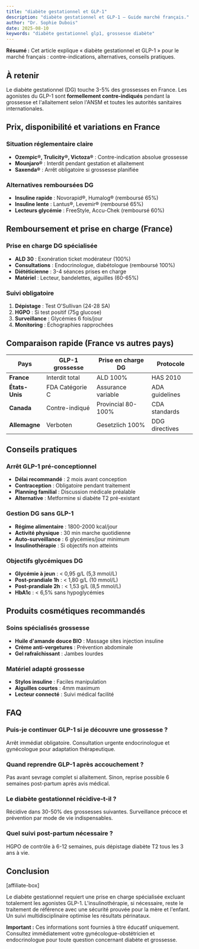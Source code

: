 ```yaml
---
title: "diabète gestationnel et GLP-1"
description: "diabète gestationnel et GLP-1 — Guide marché français."
author: "Dr. Sophie Dubois"
date: 2025-08-10
keywords: "diabète gestationnel glp1, grossesse diabète"
---
```


**Résumé :** Cet article explique « diabète gestationnel et GLP-1 » pour le marché français : contre-indications, alternatives, conseils pratiques.

## À retenir

Le diabète gestationnel (DG) touche 3-5% des grossesses en France. Les agonistes du GLP-1 sont **formellement contre-indiqués** pendant la grossesse et l'allaitement selon l'ANSM et toutes les autorités sanitaires internationales.

## Prix, disponibilité et variations en France

### Situation réglementaire claire
- **Ozempic®, Trulicity®, Victoza®** : Contre-indication absolue grossesse
- **Mounjaro®** : Interdit pendant gestation et allaitement
- **Saxenda®** : Arrêt obligatoire si grossesse planifiée

### Alternatives remboursées DG
- **Insuline rapide** : Novorapid®, Humalog® (remboursé 65%)
- **Insuline lente** : Lantus®, Levemir® (remboursé 65%)
- **Lecteurs glycémie** : FreeStyle, Accu-Chek (remboursé 60%)

## Remboursement et prise en charge (France)

### Prise en charge DG spécialisée
- **ALD 30** : Exonération ticket modérateur (100%)
- **Consultations** : Endocrinologue, diabétologue (remboursé 100%)
- **Diététicienne** : 3-4 séances prises en charge
- **Matériel** : Lecteur, bandelettes, aiguilles (60-65%)

### Suivi obligatoire
1. **Dépistage** : Test O'Sullivan (24-28 SA)
2. **HGPO** : Si test positif (75g glucose)
3. **Surveillance** : Glycémies 6 fois/jour
4. **Monitoring** : Échographies rapprochées

## Comparaison rapide (France vs autres pays)

| Pays | GLP-1 grossesse | Prise en charge DG | Protocole |
|------|------------------|-------------------|-----------|
| **France** | Interdit total | ALD 100% | HAS 2010 |
| **États-Unis** | FDA Catégorie C | Assurance variable | ADA guidelines |
| **Canada** | Contre-indiqué | Provincial 80-100% | CDA standards |
| **Allemagne** | Verboten | Gesetzlich 100% | DDG directives |

## Conseils pratiques

### Arrêt GLP-1 pré-conceptionnel
- **Délai recommandé** : 2 mois avant conception
- **Contraception** : Obligatoire pendant traitement
- **Planning familial** : Discussion médicale préalable
- **Alternative** : Metformine si diabète T2 pré-existant

### Gestion DG sans GLP-1
- **Régime alimentaire** : 1800-2000 kcal/jour
- **Activité physique** : 30 min marche quotidienne
- **Auto-surveillance** : 6 glycémies/jour minimum
- **Insulinothérapie** : Si objectifs non atteints

### Objectifs glycémiques DG
- **Glycémie à jeun** : < 0,95 g/L (5,3 mmol/L)
- **Post-prandiale 1h** : < 1,80 g/L (10 mmol/L)
- **Post-prandiale 2h** : < 1,53 g/L (8,5 mmol/L)
- **HbA1c** : < 6,5% sans hypoglycémies

## Produits cosmétiques recommandés

### Soins spécialisés grossesse
- **Huile d'amande douce BIO** : Massage sites injection insuline
- **Crème anti-vergetures** : Prévention abdominale
- **Gel rafraîchissant** : Jambes lourdes

### Matériel adapté grossesse
- **Stylos insuline** : Faciles manipulation
- **Aiguilles courtes** : 4mm maximum
- **Lecteur connecté** : Suivi médical facilité

## FAQ

### Puis-je continuer GLP-1 si je découvre une grossesse ?
Arrêt immédiat obligatoire. Consultation urgente endocrinologue et gynécologue pour adaptation thérapeutique.

### Quand reprendre GLP-1 après accouchement ?
Pas avant sevrage complet si allaitement. Sinon, reprise possible 6 semaines post-partum après avis médical.

### Le diabète gestationnel récidive-t-il ?
Récidive dans 30-50% des grossesses suivantes. Surveillance précoce et prévention par mode de vie indispensables.

### Quel suivi post-partum nécessaire ?
HGPO de contrôle à 6-12 semaines, puis dépistage diabète T2 tous les 3 ans à vie.

## Conclusion

[affiliate-box]

Le diabète gestationnel requiert une prise en charge spécialisée excluant totalement les agonistes GLP-1. L'insulinothérapie, si nécessaire, reste le traitement de référence avec une sécurité prouvée pour la mère et l'enfant. Un suivi multidisciplinaire optimise les résultats périnataux.

**Important :** Ces informations sont fournies à titre éducatif uniquement. Consultez immédiatement votre gynécologue-obstétricien et endocrinologue pour toute question concernant diabète et grossesse.
